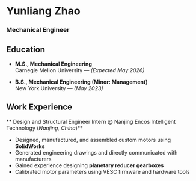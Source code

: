 # Yunliang Zhao  
### Mechanical Engineer  

## Education  
- **M.S., Mechanical Engineering**  
  Carnegie Mellon University — *(Expected May 2026)*  

- **B.S., Mechanical Engineering (Minor: Management)**  
  New York University — *(May 2023)*  

## Work Experience
** Design and Structural Engineer Intern @ Nanjing Encos Intelligent Technology (_Nanjing, China_)**
- Designed, manufactured, and assembled custom motors using **SolidWorks**
- Generated engineering drawings and directly communicated with manufacturers
- Gained experience designing **planetary reducer gearboxes**
- Calibrated motor parameters using VESC firmware and hardware tools

